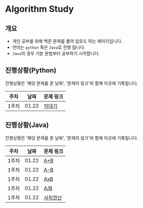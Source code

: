 # Algorithm Study

## 개요

* 개인 공부를 위해 백준 문제를 풀어 업로드 하는 페이지입니다. 
* 언어는 ```python``` 혹은 ```Java```로 진행 됩니다. 
*  ```Java```의 경우 기본 문법부터 공부하기 시작합니다. 



## 진행상황(Python)

진행상황은 '해당 문제를 푼 날짜', '문제의 링크'와 함께 이곳에 기록됩니다.


|주차|날짜|문제 링크|
|----|------|---|
|1주차|01.22|[막대기](https://www.acmicpc.net/problem/1094)

## 진행상황(Java)

진행상황은 '해당 문제를 푼 날짜', '문제의 링크'와 함께 이곳에 기록됩니다.


|주차|날짜|문제 링크|
|----|------|---|
|1주차|01.22|[A+B](https://www.acmicpc.net/problem/1000)
|1주차|01.22|[A-B](https://www.acmicpc.net/problem/1001)
|1주차|01.22|[AxB](https://www.acmicpc.net/problem/10998)
|1주차|01.22|[A/B](https://www.acmicpc.net/problem/1008)
|1주차|01.22|[사칙연산](https://www.acmicpc.net/problem/10869)

